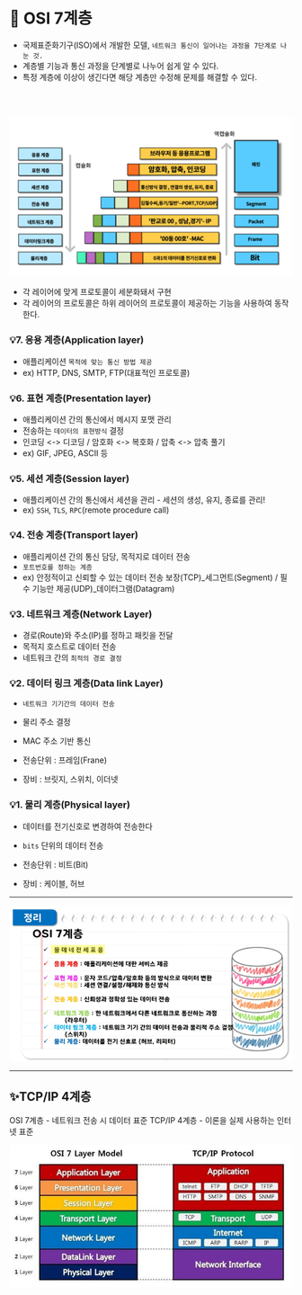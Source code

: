# 📌 OSI 7계층
- 국제표준화기구(ISO)에서 개발한 모델, `네트워크 통신이 일어나는 과정을 7단계로 나눈 것.`
- 계층별 기능과 통신 과정을 단계별로 나누어 쉽게 알 수 있다.
- 특정 계층에 이상이 생긴다면 해당 계층만 수정해 문제를 해결할 수 있다.
<br>
<br>

![alt text](img/network_osi_7_layer_01.png)
- 각 레이어에 맞게 프로토콜이 세분화돼서 구현
- 각 레이어의 프로토콜은 하위 레이어의 프로토콜이 제공하는 기능을 사용하여 동작한다.

### 💡7. 응용 계층(Application layer)
- 애플리케이션 `목적에 맞는 통신 방법 제공`
- ex) HTTP, DNS, SMTP, FTP(대표적인 프로토콜)

### 💡6. 표현 계층(Presentation layer)
- 애플리케이션 간의 통신에서 메시지 포맷 관리
- 전송하는 `데이터의 표현방식` 결정
- 인코딩 <-> 디코딩 / 암호화 <-> 복호화 / 압축 <-> 압축 풀기
- ex) GIF, JPEG, ASCII 등

### 💡5. 세션 계층(Session layer)
- 애플리케이션 간의 통신에서 세션을 관리 - 세션의 생성, 유지, 종료를 관리!
- ex) `SSH`, `TLS`, `RPC`(remote procedure call)

### 💡4. 전송 계층(Transport layer)
- 애플리케이션 간의 통신 담당, 목적지로 데이터 전송
- `포트번호를 정하는 계층`
- ex) 안정적이고 신뢰할 수 있는 데이터 전송 보장(TCP)_세그먼트(Segment) / 필수 기능만 제공(UDP)_데이터그램(Datagram)

### 💡3. 네트워크 계층(Network Layer)
- 경로(Route)와 주소(IP)를 정하고 패킷을 전달
- 목적지 호스트로 데이터 전송
- 네트워크 간의 `최적의 경로 결정`


### 💡2. 데이터 링크 계층(Data link Layer)
- `네트워크 기기간의 데이터 전송`
- 물리 주소 결정
- MAC 주소 기반 통신

- 전송단위 : 프레임(Frane)
- 장비 : 브릿지, 스위치, 이더넷

### 💡1. 물리 계층(Physical layer)
- 데이터를 전기신호로 변경하여 전송한다
- `bits` 단위의 데이터 전송

- 전송단위 : 비트(Bit)
- 장비 : 케이블, 허브

---

![alt text](img/network_osi_7_layer_02.png)

---

## ✨TCP/IP 4계층
OSI 7계층 - 네트워크 전송 시 데이터 표준
TCP/IP 4계층 - 이론을 실제 사용하는 인터넷 표준

![alt text](img/network_osi_7_layer_03.png)